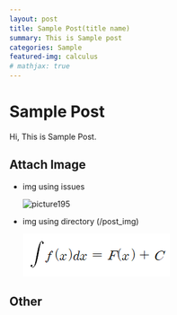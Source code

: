 ```yaml
---
layout: post
title: Sample Post(title name)
summary: This is Sample post
categories: Sample
featured-img: calculus
# mathjax: true
---
```




# Sample Post

Hi, This is Sample Post.



## Attach Image

- img using issues

    ![picture195](https://user-images.githubusercontent.com/35000355/69053245-5484c100-0a4c-11ea-90f4-e787321d3b15.png)

- img using directory (/post_img)

     <img src="..\post_img\picture195.png" alt="png"/>




## Other

